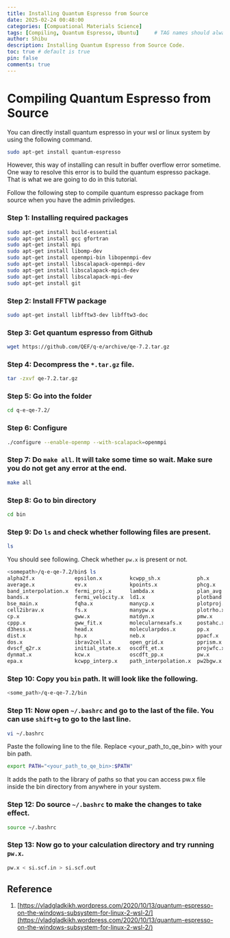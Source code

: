 ```yaml
---
title: Installing Quantum Espresso from Source
date: 2025-02-24 00:48:00
categories: [Compuational Materials Science]
tags: [Compiling, Quantum Espresso, Ubuntu]     # TAG names should always be lowercase
author: Shibu
description: Installing Quantum Espresso from Source Code.
toc: true # default is true
pin: false
comments: true
---
```



# Compiling Quantum Espresso from Source
You can directly install quantum espresso in your wsl or linux system by using the following command.

```bash
sudo apt-get install quantum-espresso
```

However, this way of installing can result in buffer overflow error sometime. One way to resolve this error is
to build the quantum espresso package. That is what we are going to do in this tutorial.

Follow the following step to compile quantum espresso package from source when you have the admin priviledges.


### Step 1: Installing required packages
 
```bash
sudo apt-get install build-essential                                                                                   
sudo apt-get install gcc gfortran                                                                                      
sudo apt-get install mpi                                                                                               
sudo apt-get install libomp-dev                                                                                        
sudo apt-get install openmpi-bin libopenmpi-dev                                                                        
sudo apt-get install libscalapack-openmpi-dev
sudo apt-get install libscalapack-mpich-dev
sudo apt-get install libscalapack-mpi-dev
sudo apt-get install git
```

### Step 2: Install FFTW package
 
```bash
sudo apt-get install libfftw3-dev libfftw3-doc
```

### Step 3: Get quantum espresso from Github

```bash
wget https://github.com/QEF/q-e/archive/qe-7.2.tar.gz
```

### Step 4: Decompress the `*.tar.gz` file.

```bash
tar -zxvf qe-7.2.tar.gz
```

### Step 5: Go into the folder
```bash
cd q-e-qe-7.2/
```

### Step 6: Configure
```bash
./configure --enable-openmp --with-scalapack=openmpi
```
 
### Step 7: Do `make all`. It will take some time so wait. Make sure you do not get any error at the end.
 
```bash
make all
```
 
### Step 8: Go to bin directory

```bash
cd bin
```
 
### Step 9: Do `ls` and check whether following files are present.
 
```bash
ls
```
 
You should see following. Check whether `pw.x` is present or not.
 
```bash
<somepath>/q-e-qe-7.2/bin$ ls
alpha2f.x             epsilon.x         kcwpp_sh.x            ph.x        pw2critic.x           sumpdos.x
average.x             ev.x              kpoints.x             phcg.x      pw2gw.x               turbo_davidson.x
band_interpolation.x  fermi_proj.x      lambda.x              plan_avg.x  pw2wannier90.x        turbo_eels.x
bands.x               fermi_velocity.x  ld1.x                 plotband.x  pw4gww.x              turbo_lanczos.x
bse_main.x            fqha.x            manycp.x              plotproj.x  pwcond.x              turbo_magnon.x
cell2ibrav.x          fs.x              manypw.x              plotrho.x   pwi2xsf.x             turbo_spectrum.x
cp.x                  gww.x             matdyn.x              pmw.x       q2qstar.x             wannier90.x
cppp.x                gww_fit.x         molecularnexafs.x     postahc.x   q2r.x                 wannier_ham.x
d3hess.x              head.x            molecularpdos.x       pp.x        rism1d.x              wannier_plot.x
dist.x                hp.x              neb.x                 ppacf.x     scan_ibrav.x          wfck2r.x
dos.x                 ibrav2cell.x      open_grid.x           pprism.x    simple.x              wfdd.x
dvscf_q2r.x           initial_state.x   oscdft_et.x           projwfc.x   simple_bse.x          xspectra.x
dynmat.x              kcw.x             oscdft_pp.x           pw.x        simple_ip.x
epa.x                 kcwpp_interp.x    path_interpolation.x  pw2bgw.x    spectra_correction.x

```

### Step 10: Copy you `bin` path. It will look like the following.
```bash
<some_path>/q-e-qe-7.2/bin
```

### Step 11: Now open `~/.bashrc` and go to the last of the file. You can use `shift+g` to go to the last line.

```bash
vi ~/.bashrc
```
 
Paste the following line to the file. Replace <your_path_to_qe_bin> with your bin path.
```bash
export PATH="<your_path_to_qe_bin>:$PATH"
```

It adds the path to the library of paths so that you can access pw.x file inside the bin directory from anywhere in your system.
 
### Step 12: Do source `~/.bashrc` to make the changes to take effect.
```bash
source ~/.bashrc
```

### Step 13: Now go to your calculation directory and try running `pw.x`.
```bash
pw.x < si.scf.in > si.scf.out
```


## Reference
1. [https://vladgladkikh.wordpress.com/2020/10/13/quantum-espresso-on-the-windows-subsystem-for-linux-2-wsl-2/](https://vladgladkikh.wordpress.com/2020/10/13/quantum-espresso-on-the-windows-subsystem-for-linux-2-wsl-2/)
